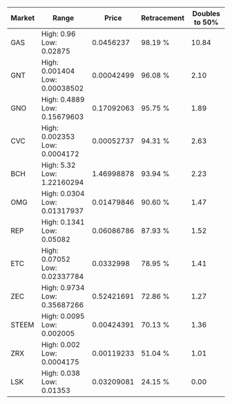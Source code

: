| Market | Range | Price| Retracement | Doubles to 50% |
| --- | --- | --- | --- | --- |
| GAS | High: 0.96<br />Low: 0.02875 | 0.0456237 | 98.19 % | 10.84 |
| GNT | High: 0.001404<br />Low: 0.00038502 | 0.00042499 | 96.08 % | 2.10 |
| GNO | High: 0.4889<br />Low: 0.15679603 | 0.17092063 | 95.75 % | 1.89 |
| CVC | High: 0.002353<br />Low: 0.0004172 | 0.00052737 | 94.31 % | 2.63 |
| BCH | High: 5.32<br />Low: 1.22160294 | 1.46998878 | 93.94 % | 2.23 |
| OMG | High: 0.0304<br />Low: 0.01317937 | 0.01479846 | 90.60 % | 1.47 |
| REP | High: 0.1341<br />Low: 0.05082 | 0.06086786 | 87.93 % | 1.52 |
| ETC | High: 0.07052<br />Low: 0.02337784 | 0.0332998 | 78.95 % | 1.41 |
| ZEC | High: 0.9734<br />Low: 0.35687266 | 0.52421691 | 72.86 % | 1.27 |
| STEEM | High: 0.0095<br />Low: 0.002005 | 0.00424391 | 70.13 % | 1.36 |
| ZRX | High: 0.002<br />Low: 0.0004175 | 0.00119233 | 51.04 % | 1.01 |
| LSK | High: 0.038<br />Low: 0.01353 | 0.03209081 | 24.15 % | 0.00 |
